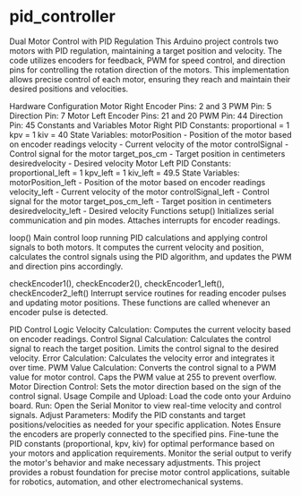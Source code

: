 # pid_controller
Dual Motor Control with PID Regulation
This Arduino project controls two motors with PID regulation, maintaining a target position and velocity. The code utilizes encoders for feedback, PWM for speed control, and direction pins for controlling the rotation direction of the motors. This implementation allows precise control of each motor, ensuring they reach and maintain their desired positions and velocities.

Hardware Configuration
Motor Right
Encoder Pins: 2 and 3
PWM Pin: 5
Direction Pin: 7
Motor Left
Encoder Pins: 21 and 20
PWM Pin: 44
Direction Pin: 45
Constants and Variables
Motor Right
PID Constants:
proportional = 1
kpv = 1
kiv = 40
State Variables:
motorPosition - Position of the motor based on encoder readings
velocity - Current velocity of the motor
controlSignal - Control signal for the motor
target_pos_cm - Target position in centimeters
desiredvelocity - Desired velocity
Motor Left
PID Constants:
proportional_left = 1
kpv_left = 1
kiv_left = 49.5
State Variables:
motorPosition_left - Position of the motor based on encoder readings
velocity_left - Current velocity of the motor
controlSignal_left - Control signal for the motor
target_pos_cm_left - Target position in centimeters
desiredvelocity_left - Desired velocity
Functions
setup()
Initializes serial communication and pin modes. Attaches interrupts for encoder readings.

loop()
Main control loop running PID calculations and applying control signals to both motors. It computes the current velocity and position, calculates the control signals using the PID algorithm, and updates the PWM and direction pins accordingly.

checkEncoder1(), checkEncoder2(), checkEncoder1_left(), checkEncoder2_left()
Interrupt service routines for reading encoder pulses and updating motor positions. These functions are called whenever an encoder pulse is detected.

PID Control Logic
Velocity Calculation:
Computes the current velocity based on encoder readings.
Control Signal Calculation:
Calculates the control signal to reach the target position.
Limits the control signal to the desired velocity.
Error Calculation:
Calculates the velocity error and integrates it over time.
PWM Value Calculation:
Converts the control signal to a PWM value for motor control.
Caps the PWM value at 255 to prevent overflow.
Motor Direction Control:
Sets the motor direction based on the sign of the control signal.
Usage
Compile and Upload:
Load the code onto your Arduino board.
Run:
Open the Serial Monitor to view real-time velocity and control signals.
Adjust Parameters:
Modify the PID constants and target positions/velocities as needed for your specific application.
Notes
Ensure the encoders are properly connected to the specified pins.
Fine-tune the PID constants (proportional, kpv, kiv) for optimal performance based on your motors and application requirements.
Monitor the serial output to verify the motor's behavior and make necessary adjustments.
This project provides a robust foundation for precise motor control applications, suitable for robotics, automation, and other electromechanical systems.
